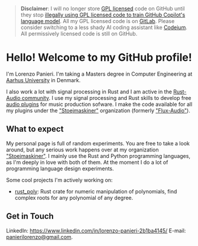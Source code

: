 > __Disclaimer__: I will no longer store [GPL licensed](https://www.gnu.org/licenses/gpl-3.0.en.html) code on GitHub until they stop [illegally using GPL licensed code to train GitHub Copilot's language model](https://codeium.com/blog/copilot-trains-on-gpl-codeium-does-not). All my GPL licensed code is on [GitLab](https://gitlab.com/stoejmaskiner). Please consider switching to a less shady AI coding assistant like [Codeium](https://codeium.com/). All permissively licensed code is still on GitHub.

# Hello! Welcome to my GitHub profile!
I'm Lorenzo Panieri. I'm taking a Masters degree in Computer Engineering at [Aarhus University](https://au.dk) in Denmark.

I also work a lot with signal processing in Rust and I am active in the [Rust-Audio community](https://github.com/RustAudio). 
I use my signal processing and Rust skills to develop free [audio plugins](https://en.wikipedia.org/wiki/Audio_plug-in)
for music production sofware. I make the code available for all my plugins under the ["Stoejmaskiner"](https://gitlab.com/stoejmaskiner) organization (formerly ["Flux-Audio"](https://github.com/Flux-Audio)).

## What to expect

My personal page is full of random experiments. You are free to take a look around, but any serious work happens over at my organization ["Stoejmaskiner"](https://gitlab.com/stoejmaskiner). I mainly use the Rust and Python programming languages, as I'm deeply in love with both of them. At the moment I do a lot of programming language design experiments.

Some cool projects I'm actively working on:
- [rust_poly](../../../rust_poly): Rust crate for numeric manipulation of polynomials, find complex roots for any polynomial of any degree.

## Get in Touch
LinkedIn: https://www.linkedin.com/in/lorenzo-panieri-2b1ba4145/
E-mail: panierilorenzo@gmail.com.
